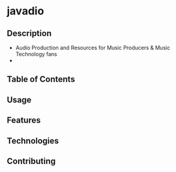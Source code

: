 # javadio

## Description
- Audio Production and Resources for Music Producers & Music Technology fans
- 
## Table of Contents

## Usage

## Features

## Technologies


## Contributing
